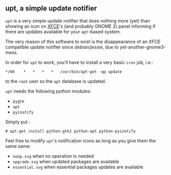 ## upt, a simple update notifier

`upt` is a very simple update notifier that does nothing more (yet) than showing
an icon on [XFCE](http://www.xfce.org)'s (and probably GNOME 2) panel informing
if there are updates available for your `apt`-based system.

The very reason of this software to exist is the disappearance of an *XFCE*
compatible update notifier since *debian/jessie*, due to
yet-another-gnome3-mess.

In order for `upt` to work, you'll have to install a very basic `cron` job,
i.e.:

    */60	*	*	*	*	/usr/bin/apt-get -qq update

to the `root` user so the `apt` database is updated.

`upt` needs the following *python* modules:

  * `pygtk`
  * `apt`
  * `pyinotify`

Simply put :

    # apt-get install python-gtk2 python-apt python-pyinotify

Feel free to modify `upt`'s notification icons as long as you give them the
same same:

  * `noop.svg` when no operation is needed
  * `upgrade.svg` when updated packages are available
  * `essential.svg` when essential packages updates are available
